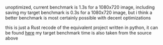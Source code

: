 unoptimized, current benchmark is 1.3s for a 1080x720 image, including saving
my target benchmark is 0.3s for a 1080x720 image, but i think a better benchmark is most certainly possible with decent optimizations

this is just a Rust recode of the equivalent project written in python, it can be found [here](https://github.com/fuenwang/Equirec2Perspec)
my target benchmark time is also taken from the source above
